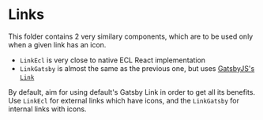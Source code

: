 # Links

This folder contains 2 very similary components, which are to be used only when a given link has an icon.

- `LinkEcl` is very close to native ECL React implementation
- `LinkGatsby` is almost the same as the previous one, but uses [GatsbyJS's `Link`](https://www.gatsbyjs.org/docs/gatsby-link/)

By default, aim for using default's Gatsby Link in order to get all its benefits. Use `LinkEcl` for external links which have icons, and the `LinkGatsby` for internal links with icons.
